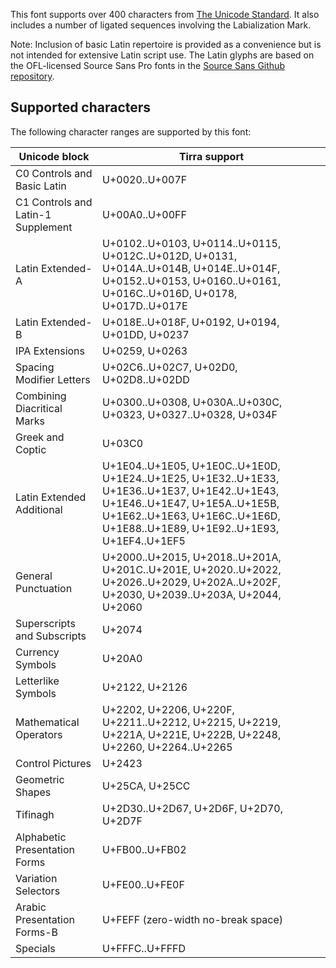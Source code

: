 
This font supports over 400 characters from [The Unicode Standard](https://unicode.org/). It also includes a number of ligated sequences involving the Labialization Mark. 

Note: Inclusion of basic Latin repertoire is provided as a convenience but is not intended for extensive Latin script use. The Latin glyphs are based on the OFL-licensed Source Sans Pro fonts in the [Source Sans Github repository](https://github.com/adobe-fonts/source-sans-pro). 

## Supported characters

The following character ranges are supported by this font:

Unicode block | Tirra support
------------- | ---------------
C0 Controls and Basic Latin|U+0020..U+007F
C1 Controls and Latin-1 Supplement|U+00A0..U+00FF
Latin Extended-A|U+0102..U+0103, U+0114..U+0115, U+012C..U+012D, U+0131, U+014A..U+014B, U+014E..U+014F, U+0152..U+0153, U+0160..U+0161, U+016C..U+016D, U+0178, U+017D..U+017E
Latin Extended-B|U+018E..U+018F, U+0192, U+0194, U+01DD, U+0237
IPA Extensions|U+0259, U+0263
Spacing Modifier Letters|U+02C6..U+02C7, U+02D0, U+02D8..U+02DD
Combining Diacritical Marks|U+0300..U+0308, U+030A..U+030C, U+0323, U+0327..U+0328, U+034F
Greek and Coptic|U+03C0
Latin Extended Additional|U+1E04..U+1E05, U+1E0C..U+1E0D, U+1E24..U+1E25, U+1E32..U+1E33, U+1E36..U+1E37, U+1E42..U+1E43, U+1E46..U+1E47, U+1E5A..U+1E5B, U+1E62..U+1E63, U+1E6C..U+1E6D, U+1E88..U+1E89, U+1E92..U+1E93, U+1EF4..U+1EF5
General Punctuation|U+2000..U+2015, U+2018..U+201A, U+201C..U+201E, U+2020..U+2022, U+2026..U+2029, U+202A..U+202F, U+2030, U+2039..U+203A, U+2044, U+2060
Superscripts and Subscripts|U+2074
Currency Symbols|U+20A0
Letterlike Symbols|U+2122, U+2126
Mathematical Operators|U+2202, U+2206, U+220F, U+2211..U+2212, U+2215, U+2219, U+221A, U+221E, U+222B, U+2248, U+2260, U+2264..U+2265
Control Pictures|U+2423
Geometric Shapes|U+25CA, U+25CC
Tifinagh|U+2D30..U+2D67, U+2D6F, U+2D70, U+2D7F
Alphabetic Presentation Forms|U+FB00..U+FB02
Variation Selectors|U+FE00..U+FE0F
Arabic Presentation Forms-B|U+FEFF (zero-width no-break space)
Specials|U+FFFC..U+FFFD
